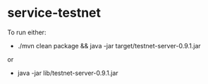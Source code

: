 # service-testnet

To run either:

* ./mvn clean package && java -jar target/testnet-server-0.9.1.jar

or

* java -jar lib/testnet-server-0.9.1.jar